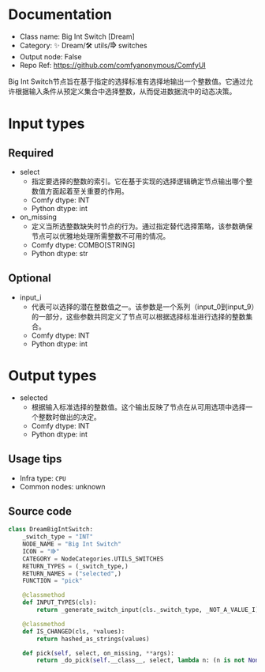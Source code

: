
# Documentation
- Class name: Big Int Switch [Dream]
- Category: ✨ Dream/🛠 utils/⭆ switches
- Output node: False
- Repo Ref: https://github.com/comfyanonymous/ComfyUI

Big Int Switch节点旨在基于指定的选择标准有选择地输出一个整数值。它通过允许根据输入条件从预定义集合中选择整数，从而促进数据流中的动态决策。

# Input types
## Required
- select
    - 指定要选择的整数的索引。它在基于实现的选择逻辑确定节点输出哪个整数值方面起着至关重要的作用。
    - Comfy dtype: INT
    - Python dtype: int
- on_missing
    - 定义当所选整数缺失时节点的行为。通过指定替代选择策略，该参数确保节点可以优雅地处理所需整数不可用的情况。
    - Comfy dtype: COMBO[STRING]
    - Python dtype: str
## Optional
- input_i
    - 代表可以选择的潜在整数值之一。该参数是一个系列（input_0到input_9）的一部分，这些参数共同定义了节点可以根据选择标准进行选择的整数集合。
    - Comfy dtype: INT
    - Python dtype: int

# Output types
- selected
    - 根据输入标准选择的整数值。这个输出反映了节点在从可用选项中选择一个整数时做出的决定。
    - Comfy dtype: INT
    - Python dtype: int


## Usage tips
- Infra type: `CPU`
- Common nodes: unknown


## Source code
```python
class DreamBigIntSwitch:
    _switch_type = "INT"
    NODE_NAME = "Big Int Switch"
    ICON = "⭆"
    CATEGORY = NodeCategories.UTILS_SWITCHES
    RETURN_TYPES = (_switch_type,)
    RETURN_NAMES = ("selected",)
    FUNCTION = "pick"

    @classmethod
    def INPUT_TYPES(cls):
        return _generate_switch_input(cls._switch_type, _NOT_A_VALUE_I)

    @classmethod
    def IS_CHANGED(cls, *values):
        return hashed_as_strings(values)

    def pick(self, select, on_missing, **args):
        return _do_pick(self.__class__, select, lambda n: (n is not None) and (n != _NOT_A_VALUE_I), on_missing, **args)

```
